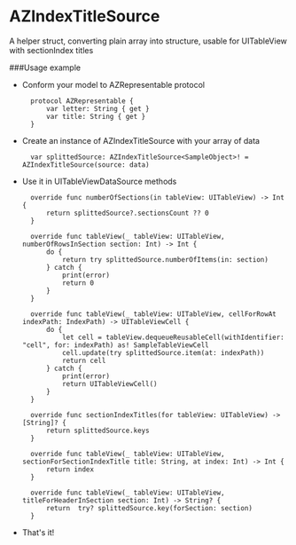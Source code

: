 # AZIndexTitleSource
A helper struct, converting plain array into structure, usable for UITableView with sectionIndex titles

###Usage example

- Conform your model to AZRepresentable protocol

        protocol AZRepresentable {
            var letter: String { get }
            var title: String { get }
        }

- Create an instance of AZIndexTitleSource with your array of data

        var splittedSource: AZIndexTitleSource<SampleObject>! = AZIndexTitleSource(source: data)

- Use it in UITableViewDataSource methods

        override func numberOfSections(in tableView: UITableView) -> Int {
            return splittedSource?.sectionsCount ?? 0
        }

        override func tableView(_ tableView: UITableView, numberOfRowsInSection section: Int) -> Int {
            do {
                return try splittedSource.numberOfItems(in: section)
            } catch {
                print(error)
                return 0
            }
        }

        override func tableView(_ tableView: UITableView, cellForRowAt indexPath: IndexPath) -> UITableViewCell {
            do {
                let cell = tableView.dequeueReusableCell(withIdentifier: "cell", for: indexPath) as! SampleTableViewCell
                cell.update(try splittedSource.item(at: indexPath))
                return cell
            } catch {
                print(error)
                return UITableViewCell()
            }
        }

        override func sectionIndexTitles(for tableView: UITableView) -> [String]? {
            return splittedSource.keys
        }

        override func tableView(_ tableView: UITableView, sectionForSectionIndexTitle title: String, at index: Int) -> Int {
            return index
        }

        override func tableView(_ tableView: UITableView, titleForHeaderInSection section: Int) -> String? {
            return  try? splittedSource.key(forSection: section)
        }

- That's it!

